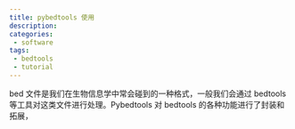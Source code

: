 ```yaml
---
title: pybedtools 使用
description: 
categories:
 - software
tags:
 - bedtools
 - tutorial
---
```


bed 文件是我们在生物信息学中常会碰到的一种格式，一般我们会通过 bedtools 等工具对这类文件进行处理。Pybedtools 对 bedtools 的各种功能进行了封装和拓展，  

<!-- more -->
